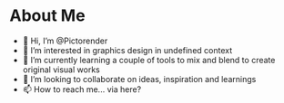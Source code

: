 # About Me

- 👋 Hi, I’m @Pictorender
- 👀 I’m interested in graphics design in undefined context 
- 🌱 I’m currently learning a couple of tools to mix and blend to create original visual works
- 💞️ I’m looking to collaborate on ideas, inspiration and learnings 
- 📫 How to reach me... via here?

<!---
Pictorender/Pictorender is a ✨ special ✨ repository because its `README.md` (this file) appears on your GitHub profile.
You can click the Preview link to take a look at your changes.
--->
